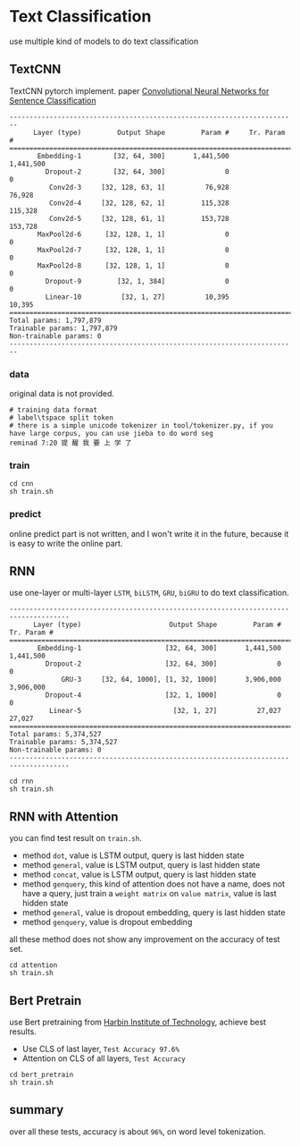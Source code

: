 # Text Classification
use multiple kind of models to do text classification

## TextCNN
TextCNN pytorch implement. paper [Convolutional Neural Networks for Sentence Classification](https://arxiv.org/abs/1408.5882)

```
------------------------------------------------------------------------
      Layer (type)         Output Shape         Param #     Tr. Param #
========================================================================
       Embedding-1        [32, 64, 300]       1,441,500       1,441,500
         Dropout-2        [32, 64, 300]               0               0
          Conv2d-3     [32, 128, 63, 1]          76,928          76,928
          Conv2d-4     [32, 128, 62, 1]         115,328         115,328
          Conv2d-5     [32, 128, 61, 1]         153,728         153,728
       MaxPool2d-6      [32, 128, 1, 1]               0               0
       MaxPool2d-7      [32, 128, 1, 1]               0               0
       MaxPool2d-8      [32, 128, 1, 1]               0               0
         Dropout-9         [32, 1, 384]               0               0
         Linear-10          [32, 1, 27]          10,395          10,395
========================================================================
Total params: 1,797,879
Trainable params: 1,797,879
Non-trainable params: 0
------------------------------------------------------------------------
```

### data
original data is not provided.

```
# training data format
# label\tspace split token
# there is a simple unicode tokenizer in tool/tokenizer.py, if you have large corpus, you can use jieba to do word seg
reminad	7:20 提 醒 我 要 上 学 了
```

### train

```
cd cnn
sh train.sh
```

### predict

online predict part is not written, and I won't write it in the future, because it is easy to write the online part.

## RNN

use one-layer or multi-layer `LSTM`, `biLSTM`, `GRU`, `biGRU` to do text classification.

```
-------------------------------------------------------------------------------------
      Layer (type)                      Output Shape         Param #     Tr. Param #
=====================================================================================
       Embedding-1                     [32, 64, 300]       1,441,500       1,441,500
         Dropout-2                     [32, 64, 300]               0               0
             GRU-3     [32, 64, 1000], [1, 32, 1000]       3,906,000       3,906,000
         Dropout-4                     [32, 1, 1000]               0               0
          Linear-5                       [32, 1, 27]          27,027          27,027
=====================================================================================
Total params: 5,374,527
Trainable params: 5,374,527
Non-trainable params: 0
-------------------------------------------------------------------------------------
```

```
cd rnn
sh train.sh
```

## RNN with Attention

you can find test result on `train.sh`.

 - method `dot`, value is LSTM output, query is last hidden state
 - method `general`, value is LSTM output, query is last hidden state
 - method `concat`, value is LSTM output, query is last hidden state
 - method `genquery`, this kind of attention does not have a name, does not have a query, just train a `weight matrix` on `value matrix`, value is last hidden state
 - method `general`, value is dropout embedding, query is last hidden state
 - method `genquery`, value is dropout embedding

all these method does not show any improvement on the accuracy of test set.

```
cd attention
sh train.sh
```

## Bert Pretrain

use Bert pretraining from [Harbin Institute of Technology](https://github.com/ymcui/Chinese-BERT-wwm), achieve best results.

 - Use CLS of last layer, `Test Accuracy 97.6%`
 - Attention on CLS of all layers, `Test Accuracy `

```
cd bert_pretrain
sh train.sh
```

## summary

over all these tests, accuracy is about `96%`, on word level tokenization.

